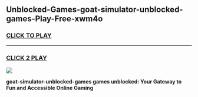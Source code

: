 
## Unblocked-Games-goat-simulator-unblocked-games-Play-Free-xwm4o
<h3>
<a href="https://premium76.site?title=goat-simulator-unblocked-games&ref=10A">CLICK TO PLAY</a></h3>
<hr>

<h3>
<a href="https://premium76.site?title=goat-simulator-unblocked-games&ref=10A">CLICK 2 PLAY</a>
  
</h3>

<a href="https://premium76.site?title=goat-simulator-unblocked-games&ref=10A"><img src="https://clearcache.store/games.png"></a>


**goat-simulator-unblocked-games games unblocked: Your Gateway to Fun and Accessible Online Gaming**
